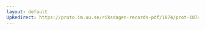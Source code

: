 ```yaml
---
layout: default
UpRedirect: https://pruto.im.uu.se/riksdagen-records-pdf/1874/prot-1874--ak--516/prot-1874--ak--516_002.pdf
---
```

